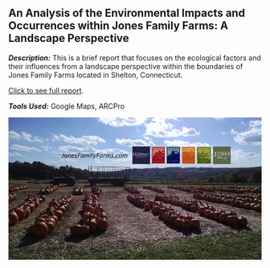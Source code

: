 ## An Analysis of the Environmental Impacts and Occurrences within Jones Family Farms: A Landscape Perspective

***Description:***
This is a brief report that focuses on the ecological factors and their influences from a landscape perspective within the 
boundaries of Jones Family Farms located in Shelton, Connecticut.

<a href="pdf/Landscape Report.pdf">Click to see full report</a>.

***Tools Used:***
Google Maps, ARCPro

<a href="https://www.jonesfamilyfarms.com/"><img src="images/Jones_Farm_Ad.jpg"></a>
